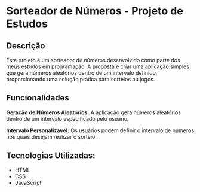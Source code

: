 # Sorteador de Números - Projeto de Estudos

<h2>Descrição</h2>

Este projeto é um sorteador de números desenvolvido como parte dos meus estudos em programação. A proposta é criar uma aplicação simples que gera números aleatórios dentro de um intervalo definido, proporcionando uma solução prática para sorteios ou jogos.

<h2>Funcionalidades</h2>

**Geração de Números Aleatórios:** A aplicação gera números aleatórios dentro de um intervalo especificado pelo usuário.

**Intervalo Personalizável:** Os usuários podem definir o intervalo de números nos quais desejam realizar o sorteio.

<h2>Tecnologias Utilizadas:</h2>

  - HTML
  - CSS
  - JavaScript
